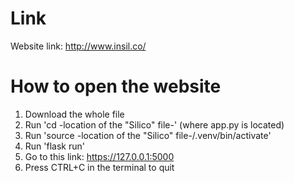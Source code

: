 # Link
Website link: http://www.insil.co/

# How to open the website
1. Download the whole file
2. Run 'cd -location of the "Silico" file-' (where app.py is located)
3. Run 'source -location of the "Silico" file-/.venv/bin/activate'
4. Run 'flask run'
5. Go to this link: https://127.0.0.1:5000
6. Press CTRL+C in the terminal to quit

